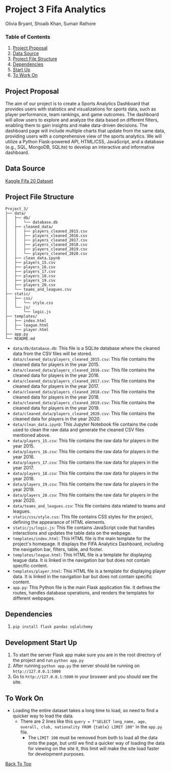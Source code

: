 # Project 3 Fifa Analytics
Olivia Bryant, Shoaib Khan, Sumair Rathore

### Table of Contents
1. [Project Proposal](#project-proposal)
2. [Data Source](#data-source)
3. [Project File Structure](#project-file-structure)
4. [Dependencies](#dependencies)
5. [Start Up](#development-start-up)
6. [To Work On](#to-work-on)

## Project Proposal
The aim of our project is to create a Sports Analytics Dashboard that provides users with statistics and visualizations for sports data, such as player performance, team rankings, and game outcomes.
The dashboard will allow users to explore and analyze the data based on different filters, enabling them to gain insights and make data-driven decisions.
The dashboard page will include multiple charts that update from the same data, providing users with a comprehensive view of the sports analytics.
We will utilize a Python Flask-powered API, HTML/CSS, JavaScript, and a database (e.g., SQL, MongoDB, SQLite) to develop an interactive and informative dashboard.

## Data Source
[Kaggle Fifa 20 Dataset](https://www.kaggle.com/datasets/stefanoleone992/fifa-20-complete-player-dataset?select=players_20.csv)

## Project File Structure
```
Project_3/
├── data/
│   ├── db/
│   │   └── database.db
│   ├── cleaned_data/
│   │   ├── players_cleaned_2015.csv
│   │   ├── players_cleaned_2016.csv
│   │   ├── players_cleaned_2017.csv
│   │   ├── players_cleaned_2018.csv
│   │   ├── players_cleaned_2019.csv
│   │   └── players_cleaned_2020.csv
│   ├── clean_data.ipynb
│   ├── players_15.csv
│   ├── players_16.csv
│   ├── players_17.csv
│   ├── players_18.csv
│   ├── players_19.csv
│   ├── players_20.csv
│   └── teams_and_leagues.csv
├── static/
│   ├── css/
│   │   └── style.css
│   └── js/
│       └── logic.js
├── templates/
│   ├── index.html
│   ├── league.html
│   └── player.html
├── app.py
└── README.md
```
- `data/db/database.db`: This file is a SQLite database where the cleaned data from the CSV files will be stored.
- `data/cleaned_data/players_cleaned_2015.csv`: This file contains the cleaned data for players in the year 2015.
- `data/cleaned_data/players_cleaned_2016.csv`: This file contains the cleaned data for players in the year 2016.
- `data/cleaned_data/players_cleaned_2017.csv`: This file contains the cleaned data for players in the year 2017.
- `data/cleaned_data/players_cleaned_2018.csv`: This file contains the cleaned data for players in the year 2018.
- `data/cleaned_data/players_cleaned_2019.csv`: This file contains the cleaned data for players in the year 2019.
- `data/cleaned_data/players_cleaned_2020.csv`: This file contains the cleaned data for players in the year 2020.
- `data/clean_data.ipynb`: This Jupyter Notebook file contains the code used to clean the raw data and generate the cleaned CSV files mentioned above.
- `data/players_15.csv`: This file contains the raw data for players in the year 2015.
-  `data/players_16.csv`: This file contains the raw data for players in the year 2016.
- `data/players_17.csv`: This file contains the raw data for players in the year 2017.
- `data/players_18.csv`: This file contains the raw data for players in the year 2018.
- `data/players_19.csv`: This file contains the raw data for players in the year 2019.
- `data/players_20.csv`: This file contains the raw data for players in the year 2020.
- `data/teams_and_leagues.csv`: This file contains data related to teams and leagues.
- `static/css/style.css`: This file contains CSS styles for the project, defining the appearance of HTML elements.
- `static/js/logic.js`: This file contains JavaScript code that handles interactions and updates the table data on the webpage.
- `templates/index.html`: This HTML file is the main template for the project's homepage. It displays the FIFA Analytics Dashboard, including the navigation bar, filters, table, and footer.
- `templates/league.html`: This HTML file is a template for displaying league data. It is linked in the navigation bar but does not contain specific content.
- `templates/player.html`: This HTML file is a template for displaying player data. It is linked in the navigation bar but does not contain specific content.
- `app.py`: This Python file is the main Flask application file. It defines the routes, handles database operations, and renders the templates for different webpages.

## Dependencies
1. `pip install flask pandas sqlalchemy`

## Development Start Up
1. To start the server Flask app make sure you are in the root directory of the project and run `python app.py`
2. After running `python app.py` the server should be running on `http://127.0.0.1:5000`
3. Go to `http://127.0.0.1:5000` in your broswer and you should see the site.

## To Work On
- Loading the entire dataset takes a long time to load, so need to find a quicker way to load the data.
    - There are 2 lines like this `query = f"SELECT long_name, age, overall, club, nationality FROM {table} LIMIT 100"` in the `app.py` file.
        - The `LIMIT 100` must be removed from both to load all the data onto the page, but until we find a quicker way of loading the data for viewing on the site it, this limit will make the site load faster for development purposes.

[Back To Top](#project-3-fifa-analytics)